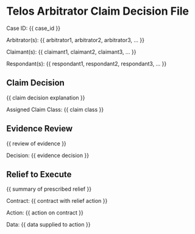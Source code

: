 # Telos Arbitrator Claim Decision File

Case ID: {{ case_id }}

Arbitrator(s): {{ arbitrator1, arbitrator2, arbitrator3, ... }}

Claimant(s): {{ claimant1, claimant2, claimant3, ... }}

Respondant(s): {{ respondant1, respondant2, respondant3, ... }}

## Claim Decision

{{ claim decision explanation }}

Assigned Claim Class: {{ claim class }}

## Evidence Review

{{ review of evidence }}

Decision: {{ evidence decision }}

## Relief to Execute

{{ summary of prescribed relief }}

Contract: {{ contract with relief action }}

Action: {{ action on contract }}

Data: {{ data supplied to action }}
